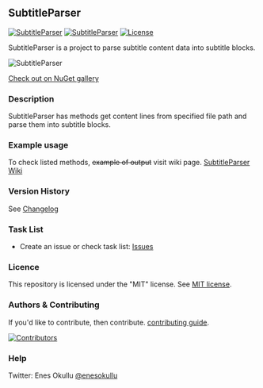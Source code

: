 ## SubtitleParser
[![SubtitleParser](https://img.shields.io/nuget/v/SubtitleParser.svg)](https://www.nuget.org/packages/SubtitleParser/) [![SubtitleParser](https://img.shields.io/nuget/dt/SubtitleParser.svg)](https://www.nuget.org/packages/SubtitleParser/) [![License](https://img.shields.io/github/license/meokullu/SubtitleParser.svg)](https://github.com/meokullu/SubtitleParser/blob/master/LICENSE)

SubtitleParser is a project to parse subtitle content data into subtitle blocks.

![SubtitleParser](https://repository-images.githubusercontent.com/672432034/bf798f16-db6c-4461-b6ca-1b963ef2775e)

[Check out on NuGet gallery](https://www.nuget.org/packages/SubtitleParser/)

### Description

SubtitleParser has methods get content lines from specified file path and parse them into subtitle blocks.

### Example usage

To check listed methods, ~~example of output~~ visit wiki page. [SubtitleParser Wiki](https://github.com/meokullu/SubtitleParser/wiki/Listed-Methods)

### Version History

See [Changelog](https://github.com/meokullu/SubtitleParser/blob/master/CHANGELOG.md)

### Task List
* Create an issue or check task list: [Issues](https://github.com/meokullu/SubtitleParser/issues)

### Licence
This repository is licensed under the "MIT" license. See [MIT license](https://github.com/meokullu/SubtitleParser/blob/master/LICENSE).

### Authors & Contributing

If you'd like to contribute, then contribute. [contributing guide](https://github.com/meokullu/SubtitleParser/blob/master/CONTRIBUTING.md).

[![Contributors](https://contrib.rocks/image?repo=meokullu/SubtitleParser)](https://github.com/meokullu/SubtitleParser/graphs/contributors)

### Help
Twitter: Enes Okullu [@enesokullu](https://twitter.com/EnesOkullu)
